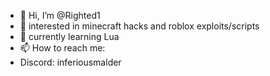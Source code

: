 - 👋 Hi, I’m @Righted1
- 👀 interested in minecraft hacks and roblox exploits/scripts
- 🌱 currently learning Lua
- 📫 How to reach me: 
- Discord: inferiousmalder
